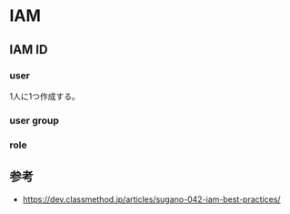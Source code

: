# IAM

## IAM ID

### user

1人に1つ作成する。

### user group

### role

## 参考

- <https://dev.classmethod.jp/articles/sugano-042-iam-best-practices/>
